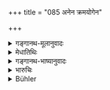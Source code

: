 +++
title = "085 अनेन क्रमयोगेन"

+++

<details><summary>गङ्गानथ-मूलानुवादः</summary>

The twice-born person, who, by this successive process, goes forth (as a mendicant), shakes off evil and attains the Supreme Brahman.—(85)
</details>

<details><summary>मेधातिथिः</summary>

**क्रमेण योगो** ऽनुष्ठानम् । आत्मज्ञानकर्मणोः समुच्चये यः क्रम उक्तः, तेन ऋणापाकरणं कृत्वेत्य् अर्थः । **विधूय पाप्मानम्** अश्व इव रोमरजांसि, तथैवात्मविद्यया । यथोक्तम् "यथा पुष्करपलाश आपो न श्लिष्यन्त्य् एवम् एतद्विदि पापं कर्म न श्लिष्यति" (छु ४.१४.३) इति । **परं ब्रह्माधिगच्छति** । तद्रूपः संपद्यते निवृत्तभेदग्रह इति विद्याश्रमफलविधिः ॥ ६.८५ ॥
</details>

<details><summary>गङ्गानथ-भाष्यानुवादः</summary>

‘*Successive process*’—the adopting of the method that has been described as consisting of the combination of action and knowledge;—*i.e*., after having paid off his debts.

‘*Shakes off evil*’—just as the horse shakes off its hairs, so the nun shakes off evil by means of self-knowledge. This has been thus described—‘Just as the water does not become attached to the. lotus-leaf so evil does not become attached to the man who knows It.’

‘*He attains the Supreme Brahman*’—becomes one with Brahman, having got rid of all notions of diversity.

This verse describee the reward following from true knowledge and from the proper fulfilment of the duties of the particular life-stage.—(85).
</details>

<details><summary>भारुचिः</summary>

अयं श्लोकः परव्रज्याधिकारस्तुत्यर्थः, आश्रमसमुच्चयस्तुत्यर्थो वा ॥ ६.८५ ॥
</details>

<details><summary>Bühler</summary>

085	A twice-born man who becomes an ascetic, after the successive performance of the above-mentioned acts, shakes off sin here below and reaches the highest Brahman.
</details>
